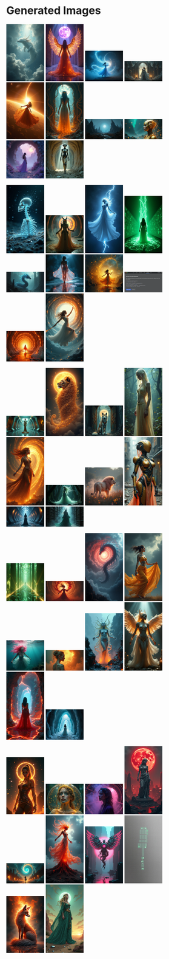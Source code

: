 # Generated Images



<img src="2025_07_26_01.png" width="100"/> <img src="2025_07_26_02.png" width="100"/> <img src="2025_07_26_03.png" width="100"/> <img src="2025_07_26_04.png" width="100"/> <img src="2025_07_26_05.png" width="100"/> <img src="2025_07_26_06.png" width="100"/> <img src="2025_07_26_07.png" width="100"/> <img src="2025_07_26_08.png" width="100"/> <img src="2025_07_26_09.png" width="100"/> <img src="2025_07_26_10.png" width="100"/>

<img src="2025_07_26_11.png" width="100"/> <img src="2025_07_26_12.png" width="100"/> <img src="2025_07_26_13.png" width="100"/> <img src="2025_07_26_14.png" width="100"/> <img src="2025_07_26_15.png" width="100"/> <img src="2025_07_26_16.png" width="100"/> <img src="2025_07_26_17.png" width="100"/> <img src="2025_07_26_18.png" width="100"/> <img src="2025_07_26_19.png" width="100"/> <img src="2025_07_26_20.png" width="100"/>

<img src="2025_07_26_21.png" width="100"/> <img src="2025_07_26_22.png" width="100"/> <img src="2025_07_26_23.png" width="100"/> <img src="2025_07_26_24.png" width="100"/> <img src="2025_07_26_25.png" width="100"/> <img src="2025_07_26_26.png" width="100"/> <img src="2025_07_26_27.png" width="100"/> <img src="2025_07_26_28.png" width="100"/> <img src="2025_07_26_29.png" width="100"/> <img src="2025_07_26_30.png" width="100"/>

<img src="2025_07_26_31.png" width="100"/> <img src="2025_07_26_32.png" width="100"/> <img src="2025_07_26_33.png" width="100"/> <img src="2025_07_26_34.png" width="100"/> <img src="2025_07_26_35.png" width="100"/> <img src="2025_07_26_36.png" width="100"/> <img src="2025_07_26_37.png" width="100"/> <img src="2025_07_26_38.png" width="100"/> <img src="2025_07_26_39.png" width="100"/> <img src="2025_07_26_40.png" width="100"/>

<img src="2025_07_26_41.png" width="100"/> <img src="2025_07_26_42.png" width="100"/> <img src="2025_07_26_43.png" width="100"/> <img src="2025_07_26_44.png" width="100"/> <img src="2025_07_26_45.png" width="100"/> <img src="2025_07_26_46.png" width="100"/> <img src="2025_07_26_47.png" width="100"/> <img src="2025_07_26_48.png" width="100"/> <img src="2025_07_26_49.png" width="100"/> <img src="2025_07_26_50.png" width="100"/>